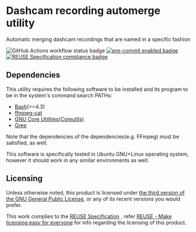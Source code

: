 # Dashcam recording automerge utility

Automatic merging dashcam recordings that are named in a specific fashion

![GitHub Actions workflow status badge](https://github.com/brlin-tw/dashcam-recording-automerge/actions/workflows/check-potential-problems.yml/badge.svg "GitHub Actions workflow status") [![pre-commit enabled badge](https://img.shields.io/badge/pre--commit-enabled-brightgreen?logo=pre-commit&logoColor=white "This project uses pre-commit to check potential problems")](https://pre-commit.com/) [![REUSE Specification compliance badge](https://api.reuse.software/badge/github.com/brlin-tw/dashcam-recording-automerge "This project complies to the REUSE specification to decrease software licensing costs")](https://api.reuse.software/info/github.com/brlin-tw/dashcam-recording-automerge)

## Dependencies

This utility requires the following software to be installed and its
program to be in the system's command search PATHs:

* [Bash](https://www.gnu.org/software/bash/)(>=4.3)
* [ffmpeg-cat](https://github.com/brlin-tw/ffmpeg-cat)
* [GNU Core Utilities(Coreutils)](https://www.gnu.org/software/coreutils/)
* [Grep](https://www.gnu.org/software/grep/)

Note that the dependencies of the dependencies(e.g. FFmpeg) must be
satisfied, as well.

This software is specifically tested in Ubuntu GNU+Linux operating
system, however it should work in any similar environments as well.

## Licensing

Unless otherwise noted, this product is licensed under [the third version of the GNU General Public License](https://www.gnu.org/licenses/gpl-3.0.html),
or any of its recent versions you would prefer.

This work complies to the [REUSE Specification](https://reuse.software/spec/)
, refer [REUSE - Make licensing easy for everyone](https://reuse.software/)
for info regarding the licensing of this product.

